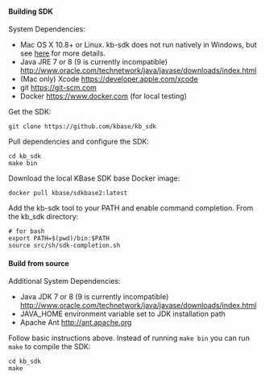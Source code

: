 #### Building SDK

System Dependencies:

 - Mac OS X 10.8+ or Linux. kb-sdk does not run natively in Windows, but see [here](doc/FAQ.md#windows) for more details.
 - Java JRE 7 or 8 (9 is currently incompatible) http://www.oracle.com/technetwork/java/javase/downloads/index.html
 - (Mac only) Xcode https://developer.apple.com/xcode
 - git https://git-scm.com
 - Docker https://www.docker.com (for local testing)

Get the SDK:

    git clone https://github.com/kbase/kb_sdk

Pull dependencies and configure the SDK:

    cd kb_sdk
    make bin

Download the local KBase SDK base Docker image:

    docker pull kbase/sdkbase2:latest

Add the kb-sdk tool to your PATH and enable command completion.  From the kb_sdk directory:

    # for bash
    export PATH=$(pwd)/bin:$PATH
    source src/sh/sdk-completion.sh


#### Build from source

Additional System Dependencies:

- Java JDK 7 or 8 (9 is currently incompatible) http://www.oracle.com/technetwork/java/javase/downloads/index.html
- JAVA_HOME environment variable set to JDK installation path
- Apache Ant http://ant.apache.org

Follow basic instructions above.  Instead of running `make bin` you can run `make` to compile the SDK:

    cd kb_sdk
    make

